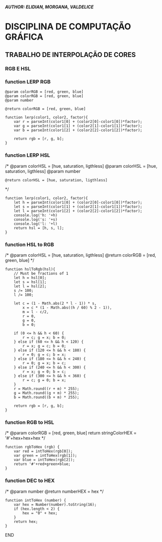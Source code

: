 ##### AUTHOR: ELIDIAN, MORGANA,  VALDELICE

# DISCIPLINA DE COMPUTAÇÃO GRÁFICA
## TRABALHO DE INTERPOLAÇÃO DE CORES
### RGB E HSL


### function LERP RGB

    @param colorRGB = [red, green, blue]
    @param colorRGB = [red, green, blue]
    @param number

    @return colorRGB = [red, green, blue]
```
function lerp(color1, color2, factor){
    var r = parseInt(color1[0] + (color2[0]-color1[0])*factor);
    var g = parseInt(color1[1] + (color2[1]-color1[1])*factor);
    var b = parseInt(color1[2] + (color2[2]-color1[2])*factor);
    
    return rgb = [r, g, b];
}
```
### function LERP HSL
/*
    @param colorHSL = [hue, saturation, ligthless]
    @param colorHSL = [hue, saturation, ligthless]
    @param number
    
    @return colorHSL = [hue, saturation, ligthless]
*/
```
function lerp(color1, color2, factor){
    let h = parseInt(color1[0] + (color2[0]-color1[0])*factor);
    let s = parseInt(color1[1] + (color2[1]-color1[1])*factor);
    let l = parseInt(color1[2] + (color2[2]-color1[2])*factor);
    console.log('h: '+h)
    console.log('s: '+s)
    console.log('l: '+l)
    return hsl = [h, s, l];
}
```
### function HSL to RGB
/*
    @param colorHSL = [hue, saturation, ligthless]
    @return colorRGB = [red, green, blue]
*/
```
function hslToRgb(hsl){
    // Must be fractions of 1
    let h = hsl[0];
    let s = hsl[1];
    let l = hsl[2];
    s /= 100;
    l /= 100;

    let c = (1 - Math.abs(2 * l - 1)) * s,
        x = c * (1 - Math.abs((h / 60) % 2 - 1)),
        m = l - c/2,
        r = 0,
        g = 0,
        b = 0;
    
    if (0 <= h && h < 60) {
        r = c; g = x; b = 0;  
    } else if (60 <= h && h < 120) {
        r = x; g = c; b = 0;
    } else if (120 <= h && h < 180) {
        r = 0; g = c; b = x;
    } else if (180 <= h && h < 240) {
        r = 0; g = x; b = c;
    } else if (240 <= h && h < 300) {
        r = x; g = 0; b = c;
    } else if (300 <= h && h < 360) {
        r = c; g = 0; b = x;
    }
    r = Math.round((r + m) * 255);
    g = Math.round((g + m) * 255);
    b = Math.round((b + m) * 255);

    return rgb = [r, g, b];
}
```
### function RGB to HSL
/*
    @param colorRGB = [red, green, blue]
    return stringColorHEX = '#'+hex+hex+hex
*/
```
function rgbToHex (rgb) {   
    var red = intToHex(rgb[0]);
    var green = intToHex(rgb[1]);
    var blue = intToHex(rgb[2]);
    return '#'+red+green+blue;
}
```
### function DEC to HEX
/*
    @param number
    @return numberHEX = hex
*/
```
function intToHex (number) { 
    var hex = Number(number).toString(16);
    if (hex.length < 2) {
        hex = "0" + hex;
    }
    return hex;
}
```

END
